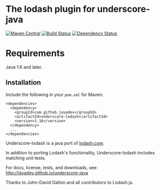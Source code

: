 The lodash plugin for underscore-java 
=====================================

[![Maven Central](https://img.shields.io/maven-central/v/com.github.javadev/underscore-lodash.svg)](http://search.maven.org/#search%7Cga%7C1%7Cg%3A%22com.github.javadev%22%20AND%20a%3A%22underscore-lodash%22)
[![Build Status](https://secure.travis-ci.org/javadev/underscore-java.svg)](https://travis-ci.org/javadev/underscore-java)
[![Dependency Status](https://www.versioneye.com/user/projects/5781049f5bb1390040177e08/badge.svg?style=flat)](https://www.versioneye.com/user/projects/5781049f5bb1390040177e08)

Requirements
============

Java 1.6 and later.

## Installation

Include the following in your `pom.xml` for Maven:

```
<dependencies>
  <dependency>
    <groupId>com.github.javadev</groupId>
    <artifactId>underscore-lodash</artifactId>
    <version>1.16</version>
  </dependency>
  ...
</dependencies>
```

Underscore-lodash is a java port of [lodash.com](https://lodash.com/docs).

In addition to porting Lodash's functionality, Underscore-lodash includes matching unit tests.

For docs, license, tests, and downloads, see:
http://javadev.github.io/underscore-java

Thanks to John-David Dalton and all contributors to Lodash.js.
